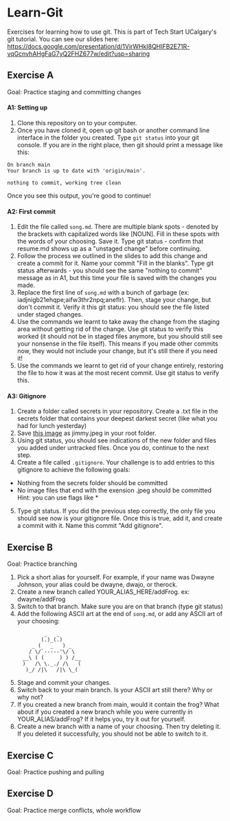 # Learn-Git
Exercises for learning how to use git. This is part of Tech Start UCalgary's git tutorial. You can see our slides here: https://docs.google.com/presentation/d/1VirWHkI8QHIFB2E71R-vqGcnvhAHgFaG7yQ2FHZ677w/edit?usp=sharing

## Exercise A
Goal: Practice staging and committing changes

#### A1: Setting up

1. Clone this repository on to your computer.
2. Once you have cloned it, open up git bash or another command line interface in the folder you created. Type `git status` into your git console. If you are in the right place, then git should print a message like this:
``` 
On branch main
Your branch is up to date with 'origin/main'.

nothing to commit, working tree clean
```
Once you see this output, you're good to continue!

#### A2: First commit

1. Edit the file called `song.md`. There are multiple blank spots - denoted by the brackets with capitalized words like [NOUN]. Fill in these spots with the words of your choosing. Save it. Type git status - confirm that resume.md shows up as a "unstaged change" before continuing.
2. Follow the process we outlined in the slides to add this change and create a commit for it. Name your commit "Fill in the blanks". Type git status afterwards - you should see the same "nothing to commit" message as in A1, but this time your file is saved with the changes you made.
3. Replace the first line of `song.md` with a bunch of garbage (ex: iadjnigb21ehqpe;aifw3thr2npq;aneflr). Then, stage your change, but don't commit it. Verify it this git status: you should see the file listed under staged changes.
4. Use the commands we learnt to take away the change from the staging area without getting rid of the change. Use git status to verify this worked (it should not be in staged files anymore, but you should still see your nonsense in the file itself). This means if you made other commits now, they would not include your change, but it's still there if you need it!
5. Use the commands we learnt to get rid of your change entirely, restoring the file to how it was at the most recent commit. Use git status to verify this.

#### A3: Gitignore
1. Create a folder called secrets in your repository. Create a .txt file in the secrets folder that contains your deepest darkest secret (like what you had for lunch yesterday)
2. Save [this image](https://external-content.duckduckgo.com/iu/?u=https%3A%2F%2Fwww.framerated.co.uk%2Ffrwpcontent%2Fuploads%2F2020%2F02%2Fbettercallsaul507_01.jpg&f=1&nofb=1&ipt=921d402872fd79317cfe9a7bcee5253244e174d8301e25a4a9b5a175b6e59076&ipo=images) as jimmy.jpeg in your root folder.
3. Using git status, you should see indications of the new folder and files you added under untracked files. Once you do, continue to the next step.
4. Create a file called `.gitignore`. Your challenge is to add entries to this gitignore to achieve the following goals:
- Nothing from the secrets folder should be committed
- No image files that end with the exension .jpeg should be committed
Hint: you can use flags like *
5. Type git status. If you did the previous step correctly, the only file you should see now is your gitignore file. Once this is true, add it, and create a commit with it. Name this commit "Add gitignore".

## Exercise B
Goal: Practice branching

1. Pick a short alias for yourself. For example, if your name was Dwayne Johnson, your alias could be dwayne, dwajo, or therock. 
2. Create a new branch called YOUR_ALIAS_HERE/addFrog. ex: dwayne/addFrog
3. Switch to that branch. Make sure you are on that branch (type git status)
4. Add the following ASCII art at the end of `song.md`, or add any ASCII art of your choosing:
```
            _   _
           (.)_(.)
        _ (   _   ) _
       / \/`-----'\/ \
     __\ ( (     ) ) /__
     )   /\ \._./ /\   (
      )_/ /|\   /|\ \_(
```
5. Stage and commit your changes.
6. Switch back to your main branch. Is your ASCII art still there? Why or why not?
7. If you created a new branch from main, would it contain the frog? What about if you created a new branch while you were currently in YOUR_ALIAS/addFrog? If it helps you, try it out for yourself.
8. Create a new branch with a name of your choosing. Then try deleting it. If you deleted it successfully, you should not be able to switch to it. 

## Exercise C
Goal: Practice pushing and pulling

## Exercise D
Goal: Practice merge conflicts, whole workflow 